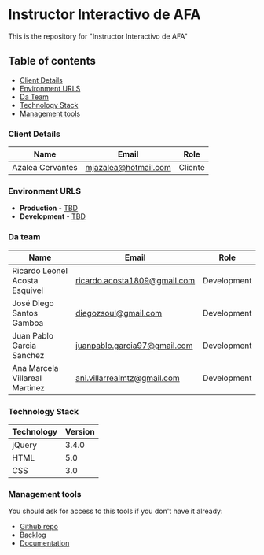 # Instructor Interactivo de AFA

This is the repository for "Instructor Interactivo de AFA" 

## Table of contents

* [Client Details](#client-details)
* [Environment URLS](#environment-urls)
* [Da Team](#team)
* [Technology Stack](#technology-stack)
* [Management tools](#management-tools)


### Client Details

| Name               | Email             | Role |
| ------------------ | ----------------- | ---- |
| Azalea Cervantes | mjazalea@hotmail.com | Cliente  |


### Environment URLS

* **Production** - [TBD](TBD)
* **Development** - [TBD](TBD)

### Da team

| Name           | Email             | Role        |
| -------------- | ----------------- | ----------- |
| Ricardo Leonel Acosta Esquivel | ricardo.acosta1809@gmail.com | Development |
| José Diego Santos Gamboa | diegozsoul@gmail.com | Development |
| Juan Pablo Garcia Sanchez | juanpablo.garcia97@gmail.com | Development |
| Ana Marcela Villareal Martinez | ani.villarrealmtz@gmail.com | Development |  

### Technology Stack

| Technology  | Version  |
| ----------- | ---------| 
| jQuery | 3.4.0|
| HTML | 5.0 |
| CSS | 3.0 |

### Management tools

You should ask for access to this tools if you don't have it already:

* [Github repo](https://github.com/ProyectoIntegrador2018/wild-cats)
* [Backlog](https://github.com/ProyectoIntegrador2018/wild-cats/projects/1)
* [Documentation](https://drive.google.com/open?id=1efWNw5v2Q586saZb3BV2gfdArKTj1zsf)